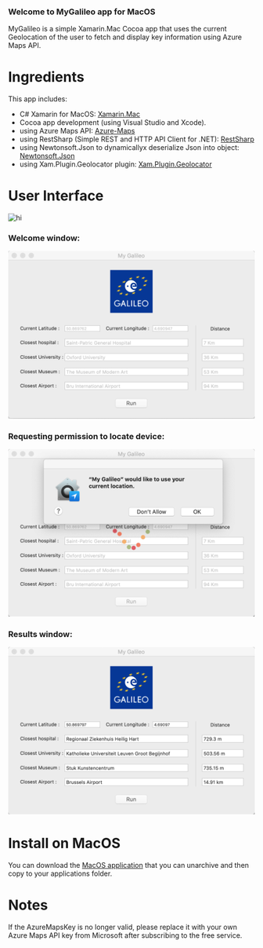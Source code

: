 ### Welcome to MyGalileo app for MacOS

MyGalileo is a simple Xamarin.Mac Cocoa app that uses the current Geolocation of the user to fetch and display key information using Azure Maps API.

# Ingredients

This app includes:

- C# Xamarin for MacOS: <a href="https://docs.microsoft.com/en-us/xamarin/mac/">Xamarin.Mac</a>
- Cocoa app development (using Visual Studio and Xcode).
- using Azure Maps API: <a href="http://azure.microsoft.com">Azure-Maps</a>
- using RestSharp (Simple REST and HTTP API Client for .NET): <a href="http://restsharp.org">RestSharp</a>
- using Newtonsoft.Json to dynamicallyx deserialize Json into object: <a href="https://www.newtonsoft.com/json">Newtonsoft.Json</a>
- using Xam.Plugin.Geolocator plugin: <a href="https://www.nuget.org/packages/Xam.Plugin.Geolocator/">Xam.Plugin.Geolocator</a>

# User Interface

<img src="https://github.com/AndreaDaVinci/MyGalileo/raw/master/MyGalileoMac/Resources/sample.gif" alt="hi" class="center"/>

### Welcome window:

<img src="https://github.com/AndreaDaVinci/MyGalileo/raw/master/MyGalileoMac/Resources/MyGalileo1_empty_form.png" alt="hi" class="inline"/>

### Requesting permission to locate device:

<img src="https://github.com/AndreaDaVinci/MyGalileo/raw/master/MyGalileoMac/Resources/MyGalileo2_request_permission.png" alt="hi" class="inline"/>

### Results window:

<img src="https://github.com/AndreaDaVinci/MyGalileo/raw/master/MyGalileoMac/Resources/MyGalileo4_results.png" alt="hi" class="inline"/>

# Install on MacOS

You can download the [MacOS application](https://github.com/AndreaDaVinci/MyGalileo/raw/master/Download/My%20Galileo.app.zip) that you can unarchive and then copy to your applications folder.


# Notes

If the AzureMapsKey is no longer valid, please replace it with your own Azure Maps API key from Microsoft after subscribing to the free service.
